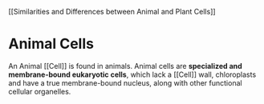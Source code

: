 [[Similarities and Differences between Animal and Plant Cells]]
# Animal Cells
An Animal [[Cell]] is found in animals. Animal cells are **specialized and membrane-bound eukaryotic cells**, which lack a [[Cell]] wall, chloroplasts and have a true membrane-bound nucleus, along with other functional cellular organelles.